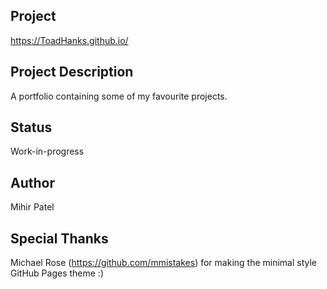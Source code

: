 Project
-------
https://ToadHanks.github.io/

Project Description
-----------------
A portfolio containing some of my favourite projects. 

Status
--------
Work-in-progress

Author
-------------
Mihir Patel

Special Thanks
--------------
Michael Rose (https://github.com/mmistakes) for making the minimal style GitHub Pages theme :)
